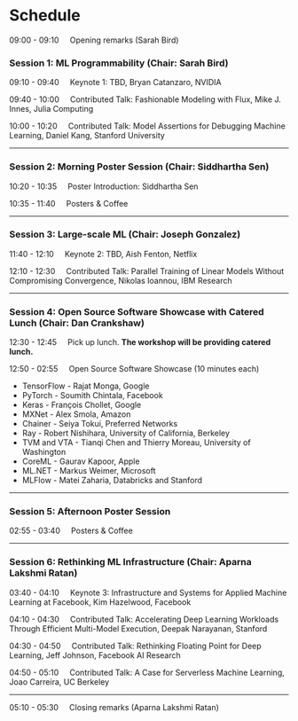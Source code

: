 # Schedule 

09:00 - 09:10 &nbsp;&nbsp;&nbsp;    Opening remarks (Sarah Bird)

### Session 1: ML Programmability (Chair: Sarah Bird)

09:10 - 09:40 &nbsp;&nbsp;&nbsp;     Keynote 1: TBD, Bryan Catanzaro, NVIDIA

09:40 - 10:00 &nbsp;&nbsp;&nbsp;     Contributed Talk: Fashionable Modeling with Flux, Mike J. Innes, Julia Computing

10:00 - 10:20 &nbsp;&nbsp;&nbsp;     Contributed Talk: Model Assertions for Debugging Machine Learning, Daniel Kang, Stanford University

---

### Session 2: Morning Poster Session (Chair: Siddhartha Sen)

10:20 - 10:35 &nbsp;&nbsp;&nbsp;    Poster Introduction: Siddhartha Sen

10:35 - 11:40 &nbsp;&nbsp;&nbsp;    Posters & Coffee

---

### Session 3: Large-scale ML (Chair: Joseph Gonzalez)

11:40 - 12:10 &nbsp;&nbsp;&nbsp;    Keynote 2: TBD,  Aish Fenton, Netflix

12:10 - 12:30 &nbsp;&nbsp;&nbsp;    Contributed Talk: Parallel Training of Linear Models Without Compromising Convergence, Nikolas Ioannou, IBM Research

---

### Session 4: Open Source Software Showcase with Catered Lunch (Chair: Dan Crankshaw)

12:30 - 12:45 &nbsp;&nbsp;&nbsp;    Pick up lunch. **The workshop will be providing catered lunch.**

12:50 - 02:55 &nbsp;&nbsp;&nbsp; Open Source Software Showcase (10 minutes each)
  + TensorFlow - Rajat Monga, Google
  + PyTorch - Soumith Chintala, Facebook
  + Keras - François Chollet, Google
  + MXNet - Alex Smola, Amazon
  + Chainer - Seiya Tokui, Preferred Networks
  + Ray - Robert Nishihara, University of California, Berkeley
  + TVM and VTA - Tianqi Chen and Thierry Moreau, University of Washington
  + CoreML - Gaurav Kapoor, Apple
  + ML.NET - Markus Weimer, Microsoft
  + MLFlow - Matei Zaharia, Databricks and Stanford

---

### Session 5: Afternoon Poster Session

02:55 - 03:40 &nbsp;&nbsp;&nbsp;    Posters & Coffee

---

### Session 6: Rethinking ML Infrastructure (Chair: Aparna Lakshmi Ratan)

03:40 - 04:10 &nbsp;&nbsp;&nbsp;    Keynote 3: Infrastructure and Systems for Applied Machine Learning at Facebook, Kim Hazelwood, Facebook

04:10 - 04:30 &nbsp;&nbsp;&nbsp;    Contributed Talk: Accelerating Deep Learning Workloads Through Efficient Multi-Model Execution, Deepak Narayanan, Stanford

04:30 - 04:50 &nbsp;&nbsp;&nbsp;    Contributed Talk: Rethinking Floating Point for Deep Learning, Jeff Johnson, Facebook AI Research

04:50 - 05:10 &nbsp;&nbsp;&nbsp;    Contributed Talk: A Case for Serverless Machine Learning, Joao Carreira, UC Berkeley

---

05:10 - 05:30 &nbsp;&nbsp;&nbsp;    Closing remarks (Aparna Lakshmi Ratan)
